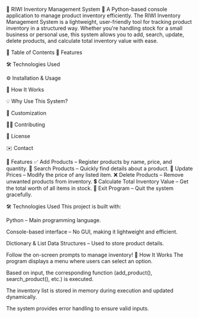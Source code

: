 🏪 RIWI Inventory Management System
📌 A Python-based console application to manage product inventory efficiently.
The RIWI Inventory Management System is a lightweight, user-friendly tool for tracking product inventory in a structured way. Whether you're handling stock for a small business or personal use, this system allows you to add, search, update, delete products, and calculate total inventory value with ease.

📜 Table of Contents
🚀 Features

🛠 Technologies Used

⚙️ Installation & Usage

📌 How It Works

💡 Why Use This System?

🔧 Customization

👨‍💻 Contributing

📜 License

✉️ Contact

🚀 Features
✅ Add Products – Register products by name, price, and quantity. 🔎 Search Products – Quickly find details about a product. 🔁 Update Prices – Modify the price of any listed item. ❌ Delete Products – Remove unwanted products from inventory. 💲 Calculate Total Inventory Value – Get the total worth of all items in stock. 🚪 Exit Program – Quit the system gracefully.

🛠 Technologies Used
This project is built with:

Python – Main programming language.

Console-based interface – No GUI, making it lightweight and efficient.

Dictionary & List Data Structures – Used to store product details.

Follow the on-screen prompts to manage inventory!
📌 How It Works
The program displays a menu where users can select an option.

Based on input, the corresponding function (add_product(), search_product(), etc.) is executed.

The inventory list is stored in memory during execution and updated dynamically.

The system provides error handling to ensure valid inputs.
